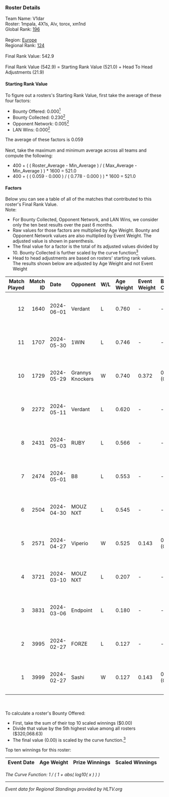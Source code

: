 ### Roster Details<br />
Team Name: V1dar<br />
Roster: 1mpala, 4X1s, Alv, torox, xm1nd<br />
Global Rank: [196](../standings_global.md)<br />
<br />
Region: [Europe]( ../standings_europe.md)<br />
Regional Rank: [124]( ../standings_europe.md)<br />
<br />
Final Rank Value:  542.9<br />
<br />
Final Rank Value (542.9) = Starting Rank Value (521.0) + Head To Head Adjustments (21.9)<br />

#### Starting Rank Value<br />
To figure out a rosters's Starting Rank Value, first take the average of these four factors:<br />
- Bounty Offered: 0.000[<sup>1</sup>](#table2)
- Bounty Collected: 0.230[<sup>2</sup>](#table1)
- Opponent Network: 0.005[<sup>2</sup>](#table1)
- LAN Wins: 0.000[<sup>2</sup>](#table1)

The average of these factors is 0.059<br />
<br />
Next, take the maximum and minimum average across all teams and compute the following:<br />
- 400 + ( ( Roster_Average - Min_Average ) / ( Max_Average - Min_Average ) ) * 1600 = 521.0
- 400 + ( ( 0.059 - 0.000 ) / ( 0.778 - 0.000 ) ) * 1600 = 521.0


#### Factors<br />
Below you can see a table of all of the matches that contributed to this roster's Final Rank Value.<br />
Note:<br />

- For Bounty Collected, Opponent Network, and LAN Wins, we consider only the ten best results over the past 6 months.
- Raw values for those factors are multiplied by Age Weight. Bounty and Opponent Network values are also multiplied by Event Weight. The adjusted value is shown in parenthesis.
- The final value for a factor is the total of its adjusted values divided by 10. Bounty Collected is further scaled by the curve function[<sup>3</sup>](#curveFunction)
- Head to head adjustments are based on rosters' starting rank values. The results shown below are adjusted by Age Weight and not Event Weight
<span id="table1"></span><br />


| Match Played | Match ID | Date       | Opponent         | W/L | Age Weight | Event Weight | Bounty Collected | Opponent Network | LAN Wins  | H2H Adj. | Roster                          |
| -: | -: | :- | :- | :- | :- | :- | :- | :- | :- | -: | :- |
|           12 |     1640 | 2024-06-01 | Verdant          | L   | 0.760      | -            | -                | -                | -         |    -2.74 | 1mpala, 4X1s, Alv, torox, xm1nd |
|           11 |     1707 | 2024-05-30 | 1WIN             | L   | 0.746      | -            | -                | -                | -         |    -1.50 | 1mpala, 4X1s, Alv, torox, xm1nd |
|           10 |     1729 | 2024-05-29 | Grannys Knockers | W   | 0.740      | 0.372        | 0.004 (0.001)    | 0.125 (0.035)    | 0 (0.000) |    18.63 | 1mpala, 4X1s, Alv, torox, xm1nd |
|            9 |     2272 | 2024-05-11 | Verdant          | L   | 0.620      | -            | -                | -                | -         |    -1.78 | 1mpala, 4X1s, Alv, torox, xm1nd |
|            8 |     2431 | 2024-05-03 | RUBY             | L   | 0.566      | -            | -                | -                | -         |    -1.78 | 1mpala, 4X1s, Alv, torox, xm1nd |
|            7 |     2474 | 2024-05-01 | B8               | L   | 0.553      | -            | -                | -                | -         |    -0.93 | 1mpala, 4X1s, Alv, torox, xm1nd |
|            6 |     2504 | 2024-04-30 | MOUZ NXT         | L   | 0.545      | -            | -                | -                | -         |    -0.94 | 1mpala, 4X1s, Alv, torox, xm1nd |
|            5 |     2571 | 2024-04-27 | Viperio          | W   | 0.525      | 0.143        | 0.001 (0.000)    | 0.035 (0.003)    | 0 (0.000) |    10.50 | 1mpala, 4X1s, Alv, torox, xm1nd |
|            4 |     3721 | 2024-03-10 | MOUZ NXT         | L   | 0.207      | -            | -                | -                | -         |    -0.33 | 1mpala, 4X1s, Alv, lom1k, torox |
|            3 |     3831 | 2024-03-06 | Endpoint         | L   | 0.180      | -            | -                | -                | -         |    -0.64 | 1mpala, 4X1s, Alv, lom1k, torox |
|            2 |     3995 | 2024-02-27 | FORZE            | L   | 0.127      | -            | -                | -                | -         |    -0.47 | 1mpala, 4X1s, Alv, lom1k, torox |
|            1 |     3999 | 2024-02-27 | Sashi            | W   | 0.127      | 0.143        | 0.184 (0.003)    | 0.958 (0.017)    | 0 (0.000) |     3.88 | 1mpala, 4X1s, Alv, lom1k, torox |

<br />
<span id="table2"></span><br />
To calculate a roster's Bounty Offered:<br />

- First, take the sum of their top 10 scaled winnings ($0.00)
- Divide that value by the 5th highest value among all rosters ($320,068.63)
- The final value (0.00) is scaled by the curve function.[<sup>3</sup>](#curveFunction)

Top ten winnings for this roster:<br />

| Event Date | Age Weight | Prize Winnings | Scaled Winnings |
| :- | -: | :- | :- |


<span id="curveFunction"></span>_The Curve Function: 1 / ( 1 + abs( log10( x ) ) )_<br />

---
_Event data for Regional Standings provided by HLTV.org_<br />
